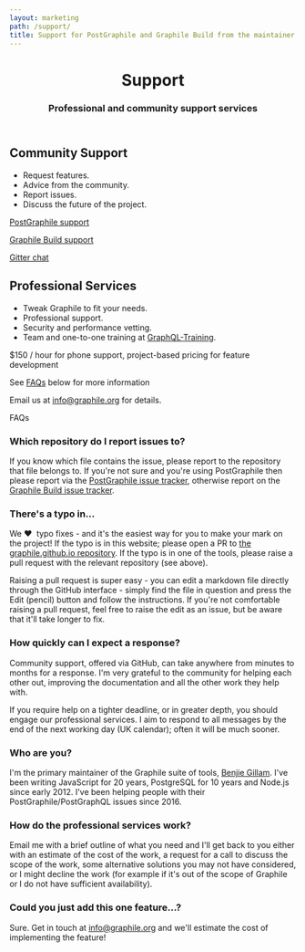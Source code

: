 ```yaml
---
layout: marketing
path: /support/
title: Support for PostGraphile and Graphile Build from the maintainer
---
```


<!-- **************************************** -->

<header class='hero simple'>
<div class='container'>
<div class='row'>
<div class='col-xs-12'>
<div class='hero-block'>

# Support

<h3>
  Professional and community support services
</h3>

</div>
</div>
</div>
</div>
</header>

<!-- **************************************** -->

<section>
<div class='container'>
<div class='row'>

<div class='col-xs-12 col-md-6'>

## Community Support

* Request features.
* Advice from the community.
* Report issues.
* Discuss the future of the project.

[PostGraphile support](https://github.com/graphile/postgraphile/issues)

[Graphile Build support](https://github.com/graphile/graphile-build/issues)

[Gitter chat](https://gitter.im/graphile/postgraphile)

</div>

<div class='col-xs-12 col-md-6'>

## Professional Services

* Tweak Graphile to fit your needs.
* Professional support.
* Security and performance vetting.
* Team and one-to-one training at [GraphQL-Training](https://graphql-training.com).

$150 / hour for phone support, project-based pricing for feature development

See [FAQs](/support/#faqs) below for more information

Email us at <a href="mailto:info@graphile.org?subject=Graphile%20Custom%20Work%20or%20Support">info@graphile.org</a> for details.

</div>

</div>
</div>
</section>

<!-- **************************************** -->

<section>
<div class='container'>

<div class='f5 ttu fw6 mt0 mb3 bb pb2'>
FAQs
</div>

<div class='row'>
<div class='col-xs-12 col-md-6'>

### Which repository do I report issues to?

If you know which file contains the issue, please report to the repository that
file belongs to. If you're not sure and you're using PostGraphile then please
report via the [PostGraphile issue
tracker](https://github.com/graphile/postgraphile/issues), otherwise report
on the [Graphile Build issue
tracker](https://github.com/graphile/graphile-build/issues).

### There's a typo in...

We ❤️ <span>&nbsp;</span>typo fixes - and it's the easiest way for you to make your mark on the
project! If the typo is in this website; please open a PR to [the graphile.github.io
repository](https://github.com/graphile/graphile.github.io). If the typo is in
one of the tools, please raise a pull request with the relevant repository (see
above).

Raising a pull request is super easy - you can edit a markdown file directly
through the GitHub interface - simply find the file in question and press the
Edit (pencil) button and follow the instructions. If you're not comfortable
raising a pull request, feel free to raise the edit as an issue, but be aware
that it'll take longer to fix.

### How quickly can I expect a response?

Community support, offered via GitHub, can take anywhere from minutes to months
for a response. I'm very grateful to the community for helping each other out,
improving the documentation and all the other work they help with.

If you require help on a tighter deadline, or in greater depth, you should
engage our professional services. I aim to respond to all messages by the end
of the next working day (UK calendar); often it will be much sooner.

</div>
<div class='col-xs-12 col-md-6'>

### Who are you?

I'm the primary maintainer of the Graphile suite of tools, [Benjie
Gillam](https://github.com/benjie). I've been writing JavaScript for 20 years,
PostgreSQL for 10 years and Node.js since early 2012. I've been helping people
with their PostGraphile/PostGraphQL issues since 2016.

### How do the professional services work?

Email me with a brief outline of what you need and I'll get back to you either
with an estimate of the cost of the work, a request for a call to discuss the
scope of the work, some alternative solutions you may not have considered, or
I might decline the work (for example if it's out of the scope of Graphile or
I do not have sufficient availability).

### Could you just add this one feature...?

Sure. Get in touch at <a href="mailto:info@graphile.org?subject=Graphile%20Custom%20Work%20or%20Support">info@graphile.org</a> and we'll estimate the cost of implementing the feature!

</div>
</div>

</div>
</section>

<!-- **************************************** -->
